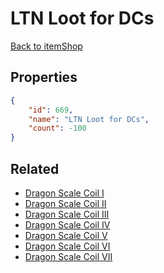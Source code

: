 # LTN Loot for DCs

<no description available>

[Back to itemShop](../item-shops.md)

## Properties

```json
{
    "id": 669,
    "name": "LTN Loot for DCs",
    "count": -100
}
```

## Related

- [Dragon Scale Coil I](../items/19675-dragon-scale-coil-i.md)
- [Dragon Scale Coil II](../items/19676-dragon-scale-coil-ii.md)
- [Dragon Scale Coil III](../items/19677-dragon-scale-coil-iii.md)
- [Dragon Scale Coil IV](../items/19678-dragon-scale-coil-iv.md)
- [Dragon Scale Coil V](../items/19679-dragon-scale-coil-v.md)
- [Dragon Scale Coil VI](../items/19680-dragon-scale-coil-vi.md)
- [Dragon Scale Coil VII](../items/19681-dragon-scale-coil-vii.md)

